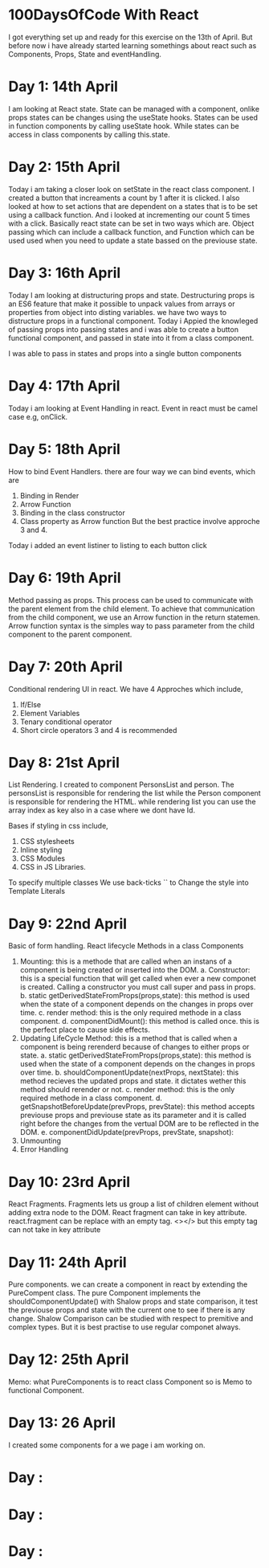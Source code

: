 # 100DaysOfCode With React
I got everything set up and ready for this exercise on the 13th of April. But before now i have already started learning somethings about react such as Components, Props, State and eventHandling.


# Day 1: 14th April
I am looking at React state. State can be managed with a component, onlike props states can be changes using the useState hooks. States can be used in function components by calling useState hook. While states can be access in class components by calling this.state. 

# Day 2: 15th April
Today i am taking a closer look on setState in the react class component. I created a button that increaments a count by 1 after it is clicked. I also looked at how to set actions that are dependent on a states that is to be set using a callback function. And i looked at incrementing our count 5 times with a click. Basically react state can be set in two ways which are. Object passing which can include a callback function, and Function which can be used used when you need to update a state bassed on the previouse state.

# Day 3: 16th April
Today I am looking at distructuring props and state. Destructuring props is an ES6 feature that make it possible to unpack values from arrays or properties from object into disting variables. we have two ways to distructure props in a functional component. Today i Appied the knowleged of passing props into passing states and i was able to create a button functional component, and passed in state into it from a class component.

I was able to pass in states and props into a single button components

# Day 4: 17th April
Today i am looking at Event Handling in react. Event in react must be camel case e.g, onClick.

# Day 5: 18th April
How to bind Event Handlers. there are four way we can bind events, which are 
1. Binding in Render 
2. Arrow Function 
3. Binding in the class constructor 
4. Class property as Arrow function
But the best practice involve approche 3 and 4.

Today i added an event listiner to listing to each button click

# Day 6: 19th April
Method passing as props. This process can be used to communicate with the parent element from the child element. To achieve that communication from the child component, we use an Arrow function in the return statemen. Arrow function syntax is the simples way to pass parameter from the child component to the parent component. 

# Day 7: 20th April
Conditional rendering UI in react. We have 4 Approches which include,
1. If/Else
2. Element Variables
3. Tenary conditional operator
4. Short circle operators
3 and 4 is recommended

# Day 8: 21st April
List Rendering. I created to component PersonsList and person. The personsList is responsible for rendering the list while the Person component is responsible for rendering the HTML. while rendering list you can use the array index as key also in a case where we dont have Id.

Bases if styling in css include,
1. CSS stylesheets
2. Inline styling
3. CSS Modules
4. CSS in JS Libraries.

To specify multiple classes We use back-ticks `` to Change the style into Template Literals

# Day 9: 22nd April
Basic of form handling. 
React lifecycle Methods in a class Components
1. Mounting: this is a methode that are called when an instans of a component is being created or inserted into the DOM. 
    a. Constructor: this is a special function that will get called when ever a new componet is created. Calling a constructor you must call super and pass in props.
    b. static getDerivedStateFromProps(props,state): this method is used when the state of a component depends on the changes in props over time.
    c. render method: this is the only required methode in a class component.
    d. componentDidMount(): this method is called once. this is the perfect place to cause side effects. 
2. Updating LifeCycle Method: this is a method that is called when a component is being rerenderd because of changes to either props or state.
    a. static getDerivedStateFromProps(props,state): this method is used when the state of a component depends on the changes in props over time.
    b. shouldComponentUpdate(nextProps, nextState): this method recieves the updated props and state. it dictates wether this method should rerender or not.
    c. render method: this is the only required methode in a class component.
    d. getSnapshotBeforeUpdate(prevProps, prevState): this method accepts previouse props and previouse state as its parameter and it is called right before the changes from the vertual DOM are to be reflected in the DOM.
    e. componentDidUpdate(prevProps, prevState, snapshot): 
3. Unmounting
4. Error Handling

# Day 10: 23rd April
React Fragments. Fragments lets us group a list of children element without adding extra node to the DOM. React fragment can take in key attribute. react.fragment can be replace with an empty tag. <></> but this empty tag can not take in key attribute

# Day 11: 24th April
Pure components. we can create a component in react by extending the PureCompent class. The pure Component implements the shouldComponentUpdate() with Shalow props and state comparison, it test the previouse props and state with the current one to see if there is any change. Shalow Comparison can be studied with respect to premitive and complex types. But it is best practise to use regular componet always.

# Day 12: 25th April
Memo: what PureComponents is to react class Component so is Memo to functional Component.

# Day 13: 26 April
I created some components for a we page i am working on. 

# Day :

# Day :

# Day :